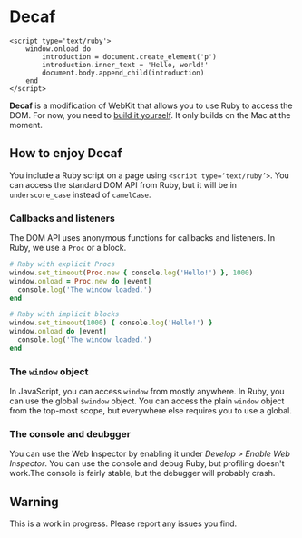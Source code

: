 # Decaf

```
<script type='text/ruby'>
    window.onload do
        introduction = document.create_element('p')
        introduction.inner_text = 'Hello, world!'
        document.body.append_child(introduction)
    end
</script>
```

**Decaf** is a modification of WebKit that allows you to use Ruby to access the DOM. For now, you need to [build it yourself](http://www.webkit.org/building/build.html). It only builds on the Mac at the moment.

## How to enjoy Decaf

You include a Ruby script on a page using `<script type=‘text/ruby’>`. You can access the standard DOM API from Ruby, but it will be in `underscore_case` instead of `camelCase`.
  
### Callbacks and listeners
The DOM API uses anonymous functions for callbacks and listeners. In Ruby, we use a `Proc` or a block.

```ruby
# Ruby with explicit Procs
window.set_timeout(Proc.new { console.log('Hello!') }, 1000)
window.onload = Proc.new do |event|
  console.log('The window loaded.')
end

# Ruby with implicit blocks
window.set_timeout(1000) { console.log('Hello!') }
window.onload do |event|
  console.log('The window loaded.')
end
```

### The `window` object

In JavaScript, you can access `window` from mostly anywhere. In Ruby, you can use the global `$window` object. You can access the plain `window` object from the top-most scope, but everywhere else requires you to use a global.

### The console and deubgger

You can use the Web Inspector by enabling it under _Develop > Enable Web Inspector_. You can use the console and debug Ruby, but profiling doesn't work.The console is fairly stable, but the debugger will probably crash.

## Warning
This is a work in progress. Please report any issues you find.